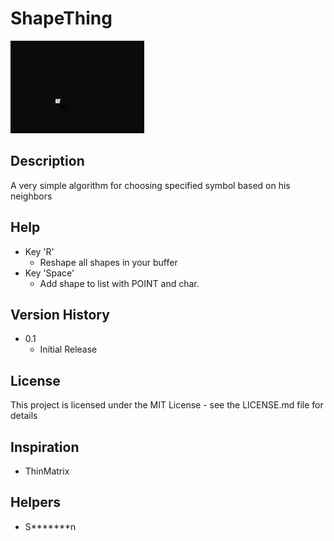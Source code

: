 # ShapeThing
![](Examples/Example0.gif)
## Description
A very simple algorithm for choosing specified symbol based on his neighbors 

## Help

* Key 'R'
    * Reshape all shapes in your buffer
 * Key 'Space'
    * Add shape to list with POINT and char.
## Version History

* 0.1
    * Initial Release

## License

This project is licensed under the MIT License - see the LICENSE.md file for details

## Inspiration
* ThinMatrix

## Helpers
* S*******n
